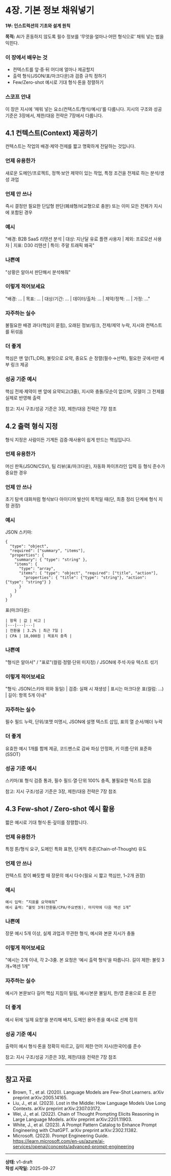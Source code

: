 # 4장. 기본 정보 채워넣기

**1부: 인스트럭션의 기초와 설계 원칙**

**목적:** AI가 혼동하지 않도록 필수 정보를 ‘무엇을·얼마나·어떤 형식으로’ 채워 넣는 법을 익힌다.

### 이 장에서 배우는 것
- 컨텍스트를 앞·중·뒤 어디에 얼마나 제공할지
- 출력 형식(JSON/표/마크다운)과 검증 규칙 정하기
- Few/Zero-shot 예시로 기대 형식·톤을 정렬하기

### 스코프 안내
이 장은 지시에 ‘채워 넣는 요소(컨텍스트/형식/예시)’를 다룹니다. 지시의 구조와 성공 기준은 3장에서, 제한/대응 전략은 7장에서 다룹니다.

## 4.1 컨텍스트(Context) 제공하기
컨텍스트는 작업의 배경·제약·전제를 짧고 명확하게 전달하는 것입니다.

### 언제 유용한가
새로운 도메인/프로젝트, 정책·보안 제약이 있는 작업, 특정 조건을 전제로 하는 분석/생성 과업

### 언제 안 쓰나
즉시 결정만 필요한 단답형 판단(폐쇄형/비교형으로 충분) 또는 이미 모든 전제가 지시에 포함된 경우

### 예시
"배경: B2B SaaS 리텐션 분석 | 대상: 지난달 유료 플랜 사용자 | 제외: 프로모션 사용자 | 지표: D30 리텐션 | 특이: 주말 트래픽 왜곡"

### 나쁜예
"상황은 알아서 판단해서 분석해줘"

### 이렇게 적어보세요
"배경: … | 목표: … | 대상/기간: … | 데이터/출처: … | 제약/정책: … | 가정: …"

### 자주하는 실수
불필요한 배경 과다(핵심이 묻힘), 오래된 정보/링크, 전제/제약 누락, 지시와 컨텍스트를 뒤섞음

### 더 좋게
핵심은 맨 앞(TL;DR), 불릿으로 요약, 중요도 순 정렬(필수→선택), 필요한 곳에서만 세부 링크 제공

### 성공 기준 예시
핵심 전제·제약이 맨 앞에 요약되고(3줄), 지시와 충돌/모순이 없으며, 모델이 그 전제를 실제로 반영해 출력

참고: 지시 구조/성공 기준은 3장, 제한/대응 전략은 7장 참조

## 4.2 출력 형식 지정
형식 지정은 사람이든 기계든 검증·재사용이 쉽게 만드는 핵심입니다.

### 언제 유용한가
머신 판독(JSON/CSV), 팀 리뷰(표/마크다운), 자동화 파이프라인 입력 등 형식 준수가 중요한 경우

### 언제 안 쓰나
초기 탐색 대화처럼 형식보다 아이디어 발산이 목적일 때(단, 최종 정리 단계에 형식 지정 권장)

### 예시
JSON 스키마:
```
{
  "type": "object",
  "required": ["summary", "items"],
  "properties": {
    "summary": { "type": "string" },
    "items": {
      "type": "array",
      "items": { "type": "object", "required": ["title", "action"],
        "properties": { "title": {"type": "string"}, "action": {"type": "string"} }
      }
    }
  }
}
```

표(마크다운):
```
| 항목 | 값 | 비고 |
|---|---|---|
| 전환율 | 3.2% | 최근 7일 |
| CPA | 18,000원 | 목표치 충족 |
```

### 나쁜예
"형식은 알아서" / "표로"(컬럼·정렬·단위 미지정) / JSON에 주석·자유 텍스트 섞기

### 이렇게 적어보세요
"형식: JSON(스키마 위와 동일) | 검증: 실패 시 재생성 | 표시는 마크다운 표(컬럼: …) | 길이: 항목 5개 이내"

### 자주하는 실수
필수 필드 누락, 단위/포맷 미명시, JSON에 설명 텍스트 삽입, 표의 열 순서/헤더 누락

### 더 좋게
유효한 예시 1개를 함께 제공, 코드펜스로 감싸 파싱 안정화, 키 이름·단위 표준화(SSOT)

### 성공 기준 예시
스키마/표 형식 검증 통과, 필수 필드·열·단위 100% 충족, 불필요한 텍스트 없음

참고: 지시 구조/성공 기준은 3장, 제한/대응 전략은 7장 참조

## 4.3 Few-shot / Zero-shot 예시 활용
짧은 예시로 기대 형식·톤·깊이를 정렬합니다.

### 언제 유용한가
특정 톤/형식 요구, 도메인 특화 표현, 단계적 추론(Chain-of-Thought) 유도

### 언제 안 쓰나
컨텍스트 창이 빠듯할 때 장문의 예시 다수(필요 시 짧고 핵심만, 1–2개 권장)

### 예시
```
예시 입력: “지표를 요약해줘”
예시 출력: “불릿 3개(전환율/CPA/주요변동), 마지막에 다음 액션 1개”
```

### 나쁜예
장문 예시 5개 이상, 실제 과업과 무관한 형식, 예시와 본문 지시가 충돌

### 이렇게 적어보세요
"예시는 2개 이내, 각 2–3줄. 본 요청은 ‘예시 출력 형식’을 따릅니다. 길이 제한: 불릿 3개+액션 1개"

### 자주하는 실수
예시가 본문보다 길어 핵심 지침이 밀림, 예시/본문 불일치, 한/영 혼용으로 톤 혼란

### 더 좋게
예시 뒤에 ‘실제 요청’을 분리해 배치, 도메인 용어·톤을 예시로 선제 정의

### 성공 기준 예시
출력이 예시 형식·톤을 정확히 따르고, 길이 제한·언어 지시(한국어)를 준수

참고: 지시 구조/성공 기준은 3장, 제한/대응 전략은 7장 참조

---

## 참고 자료

- Brown, T., et al. (2020). Language Models are Few-Shot Learners. arXiv preprint arXiv:2005.14165.
- Liu, J., et al. (2023). Lost in the Middle: How Language Models Use Long Contexts. arXiv preprint arXiv:2307.03172.
- Wei, J., et al. (2022). Chain of Thought Prompting Elicits Reasoning in Large Language Models. arXiv preprint arXiv:2201.11903.
- White, J., et al. (2023). A Prompt Pattern Catalog to Enhance Prompt Engineering with ChatGPT. arXiv preprint arXiv:2302.11382.
- Microsoft. (2023). Prompt Engineering Guide. https://learn.microsoft.com/en-us/azure/ai-services/openai/concepts/advanced-prompt-engineering

---

**상태:** v1-draft  
**작성 시작일:** 2025-09-27
